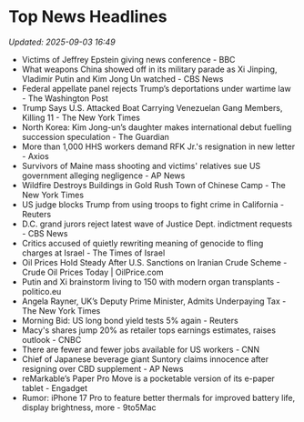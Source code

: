 # Top News Headlines

_Updated: 2025-09-03 16:49_

- Victims of Jeffrey Epstein giving news conference - BBC
- What weapons China showed off in its military parade as Xi Jinping, Vladimir Putin and Kim Jong Un watched - CBS News
- Federal appellate panel rejects Trump’s deportations under wartime law - The Washington Post
- Trump Says U.S. Attacked Boat Carrying Venezuelan Gang Members, Killing 11 - The New York Times
- North Korea: Kim Jong-un’s daughter makes international debut fuelling succession speculation - The Guardian
- More than 1,000 HHS workers demand RFK Jr.'s resignation in new letter - Axios
- Survivors of Maine mass shooting and victims' relatives sue US government alleging negligence - AP News
- Wildfire Destroys Buildings in Gold Rush Town of Chinese Camp - The New York Times
- US judge blocks Trump from using troops to fight crime in California - Reuters
- D.C. grand jurors reject latest wave of Justice Dept. indictment requests - CBS News
- Critics accused of quietly rewriting meaning of genocide to fling charges at Israel - The Times of Israel
- Oil Prices Hold Steady After U.S. Sanctions on Iranian Crude Scheme - Crude Oil Prices Today | OilPrice.com
- Putin and Xi brainstorm living to 150 with modern organ transplants - politico.eu
- Angela Rayner, UK’s Deputy Prime Minister, Admits Underpaying Tax - The New York Times
- Morning Bid: US long bond yield tests 5% again - Reuters
- Macy's shares jump 20% as retailer tops earnings estimates, raises outlook - CNBC
- There are fewer and fewer jobs available for US workers - CNN
- Chief of Japanese beverage giant Suntory claims innocence after resigning over CBD supplement - AP News
- reMarkable’s Paper Pro Move is a pocketable version of its e-paper tablet - Engadget
- Rumor: iPhone 17 Pro to feature better thermals for improved battery life, display brightness, more - 9to5Mac